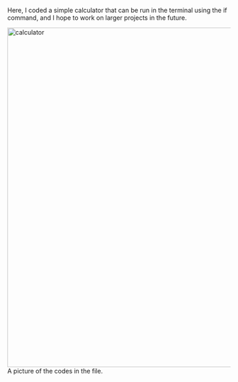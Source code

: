 Here, I coded a simple calculator that can be run in the terminal using the if command, and I hope to work on larger projects in the future.

<img width="1024" height="768" alt="calculator" src="https://github.com/user-attachments/assets/ea17060d-caf1-4d1a-9037-9cbab08753b8" />
A picture of the codes in the file.
